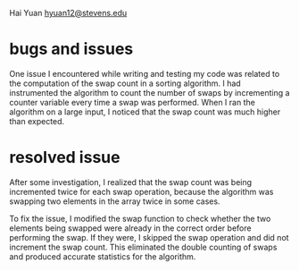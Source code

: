 
Hai Yuan hyuan12@stevens.edu

# bugs and issues

One issue I encountered while writing and testing my code was related to the computation of the swap count in a sorting algorithm. I had instrumented the algorithm to count the number of swaps by incrementing a counter variable every time a swap was performed. When I ran the algorithm on a large input, I noticed that the swap count was much higher than expected.


# resolved issue 

After some investigation, I realized that the swap count was being incremented twice for each swap operation, because the algorithm was swapping two elements in the array twice in some cases.

To fix the issue, I modified the swap function to check whether the two elements being swapped were already in the correct order before performing the swap. If they were, I skipped the swap operation and did not increment the swap count. This eliminated the double counting of swaps and produced accurate statistics for the algorithm.